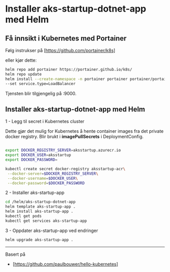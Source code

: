 # Installer aks-startup-dotnet-app med Helm

## Få innsikt i Kubernetes med Portainer

Følg instrukser på [https://github.com/portainer/k8s]

eller kjør dette:

```bash
helm repo add portainer https://portainer.github.io/k8s/
helm repo update
helm install --create-namespace -n portainer portainer portainer/portainer \
--set service.type=LoadBalancer
```

Tjensten blir tilgjengelig på <IP>:9000.

## Installer aks-startup-dotnet-app med Helm

1 - Legg til secret i Kubernetes cluster

Dette gjør det mulig for Kubernetes å hente container images fra det private docker registry. Blir brukt i **imagePullSecrets** i DeploymentConfig.

```bash

export DOCKER_REGISTRY_SERVER=aksstartup.azurecr.io
export DOCKER_USER=aksstartup
export DOCKER_PASSWORD=

kubectl create secret docker-registry aksstartup-acr\
 --docker-server=$DOCKER_REGISTRY_SERVER\
 --docker-username=$DOCKER_USER\
 --docker-password=$DOCKER_PASSWORD

```

2 - Installer aks-startup-app

```bash
cd /helm/aks-startup-dotnet-app
helm template aks-startup-app .
helm install aks-startup-app .
kubectl get pods
kubectl get services aks-startup-app
```

3 - Oppdater aks-startup-app ved endringer

```bash
helm upgrade aks-startup-app .
```


-----------------

Basert på 

- [https://github.com/paulbouwer/hello-kubernetes]